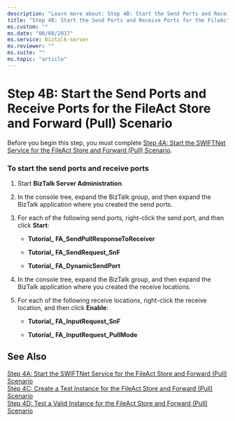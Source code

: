 ```yaml
---
description: "Learn more about: Step 4B: Start the Send Ports and Receive Ports for the FileAct Store and Forward (Pull) Scenario"
title: "Step 4B: Start the Send Ports and Receive Ports for the FileAct Store and Forward (Pull) Scenario"
ms.custom: ""
ms.date: "06/08/2017"
ms.service: biztalk-server
ms.reviewer: ""
ms.suite: ""
ms.topic: "article"
---
```

# Step 4B: Start the Send Ports and Receive Ports for the FileAct Store and Forward (Pull) Scenario
Before you begin this step, you must complete [Step 4A: Start the SWIFTNet Service for the FileAct Store and Forward (Pull) Scenario](../../adapters-and-accelerators/fileact-interact/step-4a-start-swiftnet-service-for-fileact-store-and-forward-pull-scenario.md).  
  
### To start the send ports and receive ports  
  
1.  Start **BizTalk Server Administration**.  
  
2.  In the console tree, expand the BizTalk group, and then expand the BizTalk application where you created the send ports.  
  
3.  For each of the following send ports, right-click the send port, and then click **Start**:  
  
    -   **Tutorial_ FA_SendPullResponseToReceiver**  
  
    -   **Tutorial_ FA_SendRequest_SnF**  
  
    -   **Tutorial_ FA_DynamicSendPort**  
  
4.  In the console tree, expand the BizTalk group, and then expand the BizTalk application where you created the receive locations.  
  
5.  For each of the following receive locations, right-click the receive location, and then click **Enable**:  
  
    -   **Tutorial_ FA_InputRequest_SnF**  
  
    -   **Tutorial_ FA_InputRequest_PullMode**  
  
## See Also  
 [Step 4A: Start the SWIFTNet Service for the FileAct Store and Forward (Pull) Scenario](../../adapters-and-accelerators/fileact-interact/step-4a-start-swiftnet-service-for-fileact-store-and-forward-pull-scenario.md)   
 [Step 4C: Create a Test Instance for the FileAct Store and Forward (Pull) Scenario](../../adapters-and-accelerators/fileact-interact/step-4c-create-a-test-instance-for-fileact-store-and-forward-pull-scenario.md)   
 [Step 4D: Test a Valid Instance for the FileAct Store and Forward (Pull) Scenario](../../adapters-and-accelerators/fileact-interact/step-4d-test-a-valid-instance-for-fileact-store-and-forward-pull-scenario.md)
